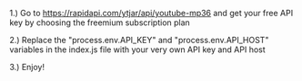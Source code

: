 1.) Go to https://rapidapi.com/ytjar/api/youtube-mp36 and get your free API key by choosing the freemium subscription plan

2.) Replace the "process.env.API_KEY" and "process.env.API_HOST" variables in the index.js file with your very own API key and API host

3.) Enjoy!
